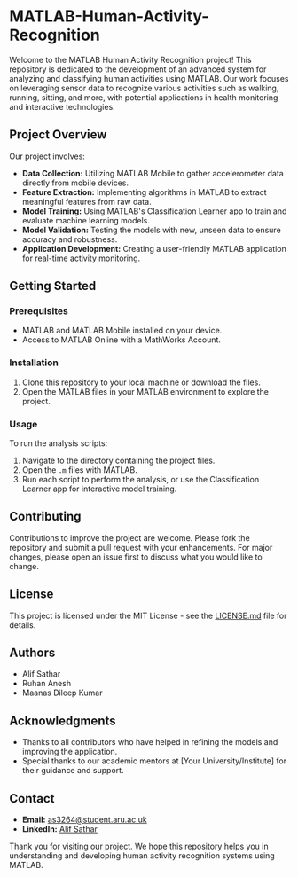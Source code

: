 # MATLAB-Human-Activity-Recognition

Welcome to the MATLAB Human Activity Recognition project! This repository is dedicated to the development of an advanced system for analyzing and classifying human activities using MATLAB. Our work focuses on leveraging sensor data to recognize various activities such as walking, running, sitting, and more, with potential applications in health monitoring and interactive technologies.

## Project Overview

Our project involves:
- **Data Collection:** Utilizing MATLAB Mobile to gather accelerometer data directly from mobile devices.
- **Feature Extraction:** Implementing algorithms in MATLAB to extract meaningful features from raw data.
- **Model Training:** Using MATLAB's Classification Learner app to train and evaluate machine learning models.
- **Model Validation:** Testing the models with new, unseen data to ensure accuracy and robustness.
- **Application Development:** Creating a user-friendly MATLAB application for real-time activity monitoring.

## Getting Started

### Prerequisites

- MATLAB and MATLAB Mobile installed on your device.
- Access to MATLAB Online with a MathWorks Account.

### Installation

1. Clone this repository to your local machine or download the files.
2. Open the MATLAB files in your MATLAB environment to explore the project.

### Usage

To run the analysis scripts:
1. Navigate to the directory containing the project files.
2. Open the `.m` files with MATLAB.
3. Run each script to perform the analysis, or use the Classification Learner app for interactive model training.

## Contributing

Contributions to improve the project are welcome. Please fork the repository and submit a pull request with your enhancements. For major changes, please open an issue first to discuss what you would like to change.

## License

This project is licensed under the MIT License - see the [LICENSE.md](LICENSE) file for details.

## Authors

- Alif Sathar
- Ruhan Anesh
- Maanas Dileep Kumar

## Acknowledgments

- Thanks to all contributors who have helped in refining the models and improving the application.
- Special thanks to our academic mentors at [Your University/Institute] for their guidance and support.

## Contact

- **Email:** as3264@student.aru.ac.uk
- **LinkedIn:** [Alif Sathar]([your-linkedin-profile-link](https://www.linkedin.com/in/alif-sathar-06047628a/))

Thank you for visiting our project. We hope this repository helps you in understanding and developing human activity recognition systems using MATLAB.

